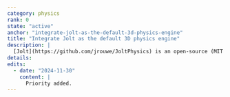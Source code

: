 ```yaml
---
category: physics
rank: 0
state: "active"
anchor: "integrate-jolt-as-the-default-3d-physics-engine"
title: "Integrate Jolt as the default 3D physics engine"
description: |
  [Jolt](https://github.com/jrouwe/JoltPhysics) is an open-source (MIT licensed) modern, multi core friendly rigid body physics and collision detection library, tailor-made for video games. We want to make it available to users by default, the current GodotPhysics 3D engine would still be available as an option.
details:
edits:
  - date: "2024-11-30"
    content: |
      Priority added.
---
```


